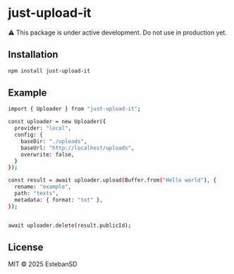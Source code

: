 # just-upload-it

⚠️ This package is under active development. Do not use in production yet.

## Installation

```bash
npm install just-upload-it
```

## Example

```bash
import { Uploader } from "just-upload-it";

const uploader = new Uploader({
  provider: "local",
  config: {
    baseDir: "./uploads",
    baseUrl: "http://localhost/uploads",
    overwrite: false,
  }
});

const result = await uploader.upload(Buffer.from("Hello world"), {
  rename: "example",
  path: "texts",
  metadata: { format: "txt" },
});


await uploader.delete(result.publicId);
```

## License

MIT © 2025 EstebanSD
